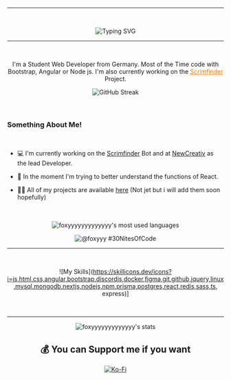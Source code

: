 
---

<br>
<div align="center">
  
<img src="https://readme-typing-svg.demolab.com?font=Open+Sans&weight=800&size=29&pause=1000&color=FF7700&center=true&vCenter=true&random=true&width=700&height=75&lines=Welcome+on+my+Github%F0%9F%91%8B;I'm+Fabian+Student+%26+Webdeveloper;I+would+be+happy+if+you+check+out+my+Portfolio" alt="Typing SVG" /><a href="https://maierfabian.de"></a>
  
---
</div>
<br>

<p align="center">I'm a Student Web Developer from Germany. Most of the Time code with Bootstrap, Angular or Node js.
I'm also currently working on the <a href="https://scrimfinder.gg" style="color: #ff7700;">Scrimfinder</a> Project.</p>


<div align="center">
  <img src="https://streak-stats.demolab.com?user=foxyyyyyyyyyyyyy&theme=highcontrast&hide_border=true&date_format=j%20M%5B%20Y%5D&mode=weekly&background=00000000" alt="GitHub Streak" /></a>
</div>
<br><br>

<h3>Something About Me!</h3>

<br>

- 💻 I'm currently working on the [Scrimfinder](https://scrimfinder.de) Bot and at [NewCreativ](https://newcreativ.de) as the lead Developer.

- 🌱 In the moment I'm trying to better understand the functions of React.<br>

- 👨‍💻 All of my projects are available [here](https://maierfabian.de) (Not jet but i will add them soon hopefully)
  <br><br> 
  
<br>
<div align="center">
<img alt="foxyyyyyyyyyyyyy's most used languages" src="https://github-readme-stats-rho-topaz.vercel.app/api/top-langs?username=foxyyyyyyyyyyyyy&theme=gruvbox&bg_color=00000000&show_icons=true&hide_border=true&layout=compact&card_width=350" /> 
  
  ![@foxyyy #30NitesOfCode](https://www.codedex.io/api/petStatus?user=foxyyy)

</div>




---

<br>

<div align="center">
  
![My Skills](https://skillicons.dev/icons?i=js,html,css,angular,bootstrap,discordjs,docker,figma,git,github,jquery,linux,mysql,mongodb,nextjs,nodejs,npm,prisma,postgres,react,redis,sass,ts, express)]
</div>
 
<br>

---

<div align="center">
  <img alt="foxyyyyyyyyyyyyy's stats" src="https://github-readme-stats-rho-topaz.vercel.app/api?username=foxyyyyyyyyyyyyy&theme=gruvbox&bg_color=00000000&show_icons=true&hide_border=true&card_width=350" />
  


<br>

## 💰 You can Support me if you want
  [![Ko-Fi](https://img.shields.io/badge/Ko--fi-F16061?style=for-the-badge&logo=ko-fi&logoColor=white)](https://ko-fi.com/fabi98_6) 

</div>

